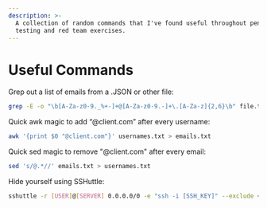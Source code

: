 ```yaml
---
description: >-
  A collection of random commands that I've found useful throughout penetration
  testing and red team exercises.
---
```


# Useful Commands

Grep out a list of emails from a .JSON or other file:

```bash
grep -E -o "\b[A-Za-z0-9._%+-]+@[A-Za-z0-9.-]+\.[A-Za-z]{2,6}\b" file.txt
```

Quick awk magic to add “@client.com” after every username:

```bash
awk '{print $0 "@client.com"}' usernames.txt > emails.txt
```

Quick sed magic to remove "@client.com" after every email:

```bash
sed 's/@.*//' emails.txt > usernames.txt
```

Hide yourself using SSHuttle:

```bash
sshuttle -r [USER]@[SERVER] 0.0.0.0/0 -e "ssh -i [SSH_KEY]" --exclude <server> -v --method tproxy
```
